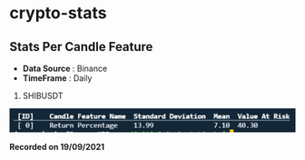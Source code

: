 # crypto-stats

## Stats Per Candle Feature

* **Data Source** : Binance
* **TimeFrame** : Daily

1. SHIBUSDT

![output](output/crypto-stats-output.png)

**Recorded on 19/09/2021**  
